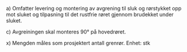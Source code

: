 a) Omfatter levering og montering av avgrening til sluk og rørstykket opp mot sluket og tilpasning til det rustfrie røret gjennom brudekket under sluket.

c) Avgreiningen skal monteres 90° på hovedrøret.

x) Mengden måles som prosjektert antall grenrør. Enhet: stk

